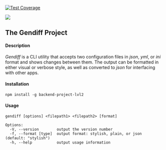 [![Test Coverage](https://api.codeclimate.com/v1/badges/615aa62d7fac4ecfdbc0/test_coverage)](https://codeclimate.com/github/sol-un/backend-project-lvl2/test_coverage)

![](https://github.com/sol-un/backend-project-lvl2/workflows/NodeCI/badge.svg)

## The Gendiff Project

#### Description

_Gendiff_  is a CLI utility that accepts two configuration files in _json_, _yml_, or _ini_  format and shows changes between them. The output can be formatted in either visual or verbose style, as well as converted to _json_ for interfacing with other apps.

#### Installation

`npm install -g backend-project-lvl2`

#### Usage

```
gendiff [options] <filepath1> <filepath2> [format]

Options:
  -V, --version        output the version number
  -f, --format [type]  output format: stylish, plain, or json (default: "stylish")
  -h, --help           output usage information

```
